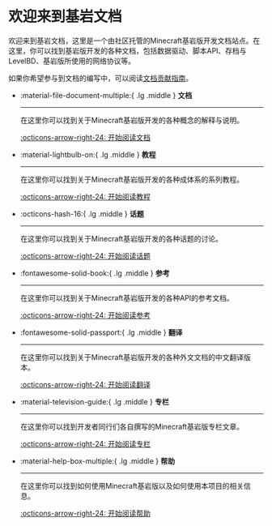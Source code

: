 # 欢迎来到基岩文档

欢迎来到基岩文档，这里是一个由社区托管的Minecraft基岩版开发文档站点。在这里，你可以找到基岩版开发的各种文档，包括数据驱动、脚本API、存档与LevelBD、基岩版所使用的网络协议等。

如果你希望参与到文档的编写中，可以阅读[文档贡献指南](./help/docs/contributing.md)。


<div class="grid cards" markdown>

-   :material-file-document-multiple:{ .lg .middle } __文档__

    ---

    在这里你可以找到关于Minecraft基岩版开发的各种概念的解释与说明。

    [:octicons-arrow-right-24: 开始阅读文档](docs/index.md)

-   :material-lightbulb-on:{ .lg .middle } __教程__

    ---

    在这里你可以找到关于Minecraft基岩版开发的各种成体系的系列教程。

    [:octicons-arrow-right-24: 开始阅读教程](guides/index.md)

-   :octicons-hash-16:{ .lg .middle } __话题__
    
     ---
    
     在这里你可以找到关于Minecraft基岩版开发的各种话题的讨论。
    
     [:octicons-arrow-right-24: 开始阅读话题](topics/index.md)

-   :fontawesome-solid-book:{ .lg .middle } __参考__
        
    ---
    
    在这里你可以找到关于Minecraft基岩版开发的各种API的参考文档。
    
    [:octicons-arrow-right-24: 开始阅读参考](refs/index.md)

-   :fontawesome-solid-passport:{ .lg .middle } __翻译__
        
    ---
    
    在这里你可以找到关于Minecraft基岩版开发的各种外文文档的中文翻译版本。
    
    [:octicons-arrow-right-24: 开始阅读翻译](translations/index.md)

-   :material-television-guide:{ .lg .middle } __专栏__
        
    ---
    
    在这里你可以找到开发者同行们各自撰写的Minecraft基岩版专栏文章。
    
    [:octicons-arrow-right-24: 开始阅读专栏](blog/index.md)

-   :material-help-box-multiple:{ .lg .middle } __帮助__
        
    ---
    
    在这里你可以找到如何使用Minecraft基岩版以及如何使用本项目的相关信息。
    
    [:octicons-arrow-right-24: 开始阅读帮助](help/index.md)

</div>
